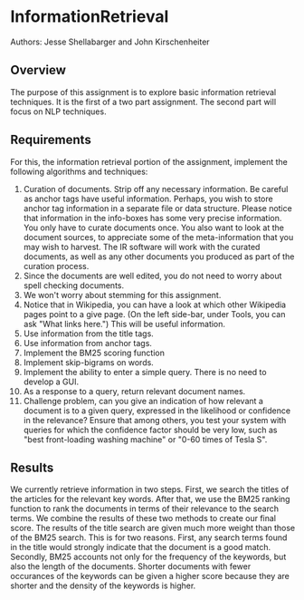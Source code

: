 # InformationRetrieval
Authors: Jesse Shellabarger and John Kirschenheiter

## Overview

The purpose of this assignment is to explore basic information retrieval techniques. It is the first of a two part assignment. The second part will focus on NLP techniques.

## Requirements

For this, the information retrieval portion of the assignment, implement the following algorithms and techniques:
1. Curation of documents. Strip off any necessary information. Be careful as anchor tags have useful information. Perhaps, you wish to store anchor tag information in a separate file or data structure. Please notice that information in the info-boxes has some very precise information. You only have to curate documents once. You also want to look at the document sources, to appreciate some of the meta-information that you may wish to harvest. The IR software will work with the curated documents, as well as any other documents you produced as part of the curation process.
2. Since the documents are well edited, you do not need to worry about spell checking documents.
3. We won't worry about stemming for this assignment.
4. Notice that in Wikipedia, you can have a look at which other Wikipedia pages point to a give page. (On the left side-bar, under Tools, you can ask "What links here.") This will be useful information.
5. Use information from the title tags.
6. Use information from anchor tags.
7. Implement the BM25 scoring function
8. Implement skip-bigrams on words.
9. Implement the ability to enter a simple query. There is no need to develop a GUI.
10. As a response to a query, return relevant document names.
11. Challenge problem, can you give an indication of how relevant a document is to a given query, expressed in the likelihood or confidence in the relevance? Ensure that among others, you test your system with queries for which the confidence factor should be very low, such as "best front-loading washing machine" or "0-60 times of Tesla S".

## Results
We currently retrieve information in two steps. First, we search the titles of the articles for the relevant key words. After that, we use the BM25 ranking function to rank the documents in terms of their relevance to the search terms. We combine the results of these two methods to create our final score. The results of the title search are given much more weight than those of the BM25 search. This is for two reasons. First, any search terms found in the title would strongly indicate that the document is a good match. Secondly, BM25 accounts not only for the frequency of the keywords, but also the length of the documents. Shorter documents with fewer occurances of the keywords can be given a higher score because they are shorter and the density of the keywords is higher.